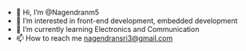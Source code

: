 - 👋 Hi, I’m @Nagendranm5
- 👀 I’m interested in front-end development, embedded development
- 🌱 I’m currently learning Electronics and Communication
- 📫 How to reach me nagendransri3@gmail.com

<!---
Nagendranm5/Nagendranm5 is a ✨ special ✨ repository because its `README.md` (this file) appears on your GitHub profile.
You can click the Preview link to take a look at your changes.
--->
